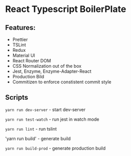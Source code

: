 # React Typescript BoilerPlate

## Features:
 * Prettier
 * TSLint
 * Redux
 * Material UI
 * React Router DOM
 * CSS Normalization out of the box
 * Jest, Enzyme, Enzyme-Adapter-React
 * Production Bild
 * Commitizen to enforce constistent commit style

## Scripts
`yarn run dev-server` - start dev-server

`yarn run test-watch` - run jest in watch mode

`yarn run lint` - run tslint

'yarn run build' - generate build

`yarn run build-prod` - generate production build

